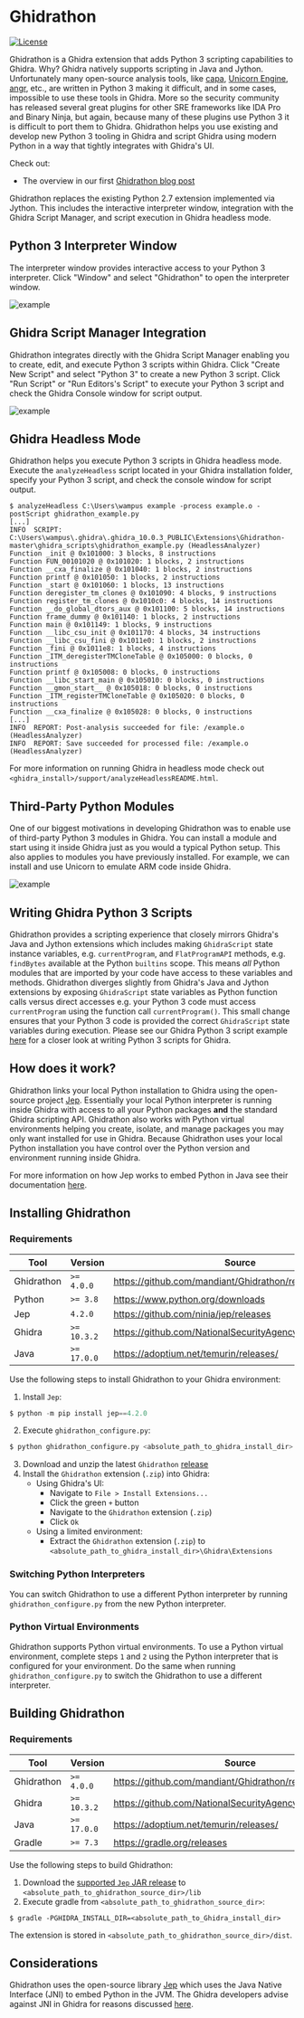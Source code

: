 # Ghidrathon

[![License](https://img.shields.io/badge/license-Apache--2.0-green.svg)](LICENSE.txt)

Ghidrathon is a Ghidra extension that adds Python 3 scripting capabilities to Ghidra. Why? Ghidra natively supports scripting in Java and Jython. Unfortunately many open-source analysis tools, like [capa](https://github.com/mandiant/capa), [Unicorn Engine](https://github.com/unicorn-engine/unicorn), [angr](https://github.com/angr/angr), etc., are written in Python 3 making it difficult, and in some cases, impossible to use these tools in Ghidra. More so the security community has released several great plugins for other SRE frameworks like IDA Pro and Binary Ninja, but again, because many of these plugins use Python 3 it is difficult to port them to Ghidra. Ghidrathon helps you use existing and develop new Python 3 tooling in Ghidra and script Ghidra using modern Python in a way that tightly integrates with Ghidra's UI.

Check out:

- The overview in our first [Ghidrathon blog post](https://www.mandiant.com/resources/blog/ghidrathon-snaking-ghidra-python-3-scripting)

Ghidrathon replaces the existing Python 2.7 extension implemented via Jython. This includes the interactive interpreter window, integration with the Ghidra Script Manager, and script execution in Ghidra headless mode.

## Python 3 Interpreter Window

The interpreter window provides interactive access to your Python 3 interpreter. Click "Window" and select "Ghidrathon" to open the interpreter window.

![example](./data/ghidrathon_interp.png)

## Ghidra Script Manager Integration

Ghidrathon integrates directly with the Ghidra Script Manager enabling you to create, edit, and execute Python 3 scripts within Ghidra. Click "Create New Script" and select "Python 3" to create a new Python 3 script. Click "Run Script" or "Run Editors's Script" to execute your Python 3 script and check the Ghidra Console window for script output.

![example](./data/ghidrathon_script.png)

## Ghidra Headless Mode

Ghidrathon helps you execute Python 3 scripts in Ghidra headless mode. Execute the `analyzeHeadless` script located in your Ghidra installation folder, specify your Python 3 script, and check the console window for script output.

```
$ analyzeHeadless C:\Users\wampus example -process example.o -postScript ghidrathon_example.py
[...]
INFO  SCRIPT: C:\Users\wampus\.ghidra\.ghidra_10.0.3_PUBLIC\Extensions\Ghidrathon-master\ghidra_scripts\ghidrathon_example.py (HeadlessAnalyzer)
Function _init @ 0x101000: 3 blocks, 8 instructions
Function FUN_00101020 @ 0x101020: 1 blocks, 2 instructions
Function __cxa_finalize @ 0x101040: 1 blocks, 2 instructions
Function printf @ 0x101050: 1 blocks, 2 instructions
Function _start @ 0x101060: 1 blocks, 13 instructions
Function deregister_tm_clones @ 0x101090: 4 blocks, 9 instructions
Function register_tm_clones @ 0x1010c0: 4 blocks, 14 instructions
Function __do_global_dtors_aux @ 0x101100: 5 blocks, 14 instructions
Function frame_dummy @ 0x101140: 1 blocks, 2 instructions
Function main @ 0x101149: 1 blocks, 9 instructions
Function __libc_csu_init @ 0x101170: 4 blocks, 34 instructions
Function __libc_csu_fini @ 0x1011e0: 1 blocks, 2 instructions
Function _fini @ 0x1011e8: 1 blocks, 4 instructions
Function _ITM_deregisterTMCloneTable @ 0x105000: 0 blocks, 0 instructions
Function printf @ 0x105008: 0 blocks, 0 instructions
Function __libc_start_main @ 0x105010: 0 blocks, 0 instructions
Function __gmon_start__ @ 0x105018: 0 blocks, 0 instructions
Function _ITM_registerTMCloneTable @ 0x105020: 0 blocks, 0 instructions
Function __cxa_finalize @ 0x105028: 0 blocks, 0 instructions
[...]
INFO  REPORT: Post-analysis succeeded for file: /example.o (HeadlessAnalyzer)
INFO  REPORT: Save succeeded for processed file: /example.o (HeadlessAnalyzer)
```

For more information on running Ghidra in headless mode check out `<ghidra_install>/support/analyzeHeadlessREADME.html`.

## Third-Party Python Modules

One of our biggest motivations in developing Ghidrathon was to enable use of third-party Python 3 modules in Ghidra. You can install a module and start using it inside Ghidra just as you would a typical Python setup. This also applies to modules you have previously installed. For example, we can install and use Unicorn to emulate ARM code inside Ghidra.

![example](./data/ghidrathon_unicorn.png)

## Writing Ghidra Python 3 Scripts

Ghidrathon provides a scripting experience that closely mirrors Ghidra's Java and Jython extensions which includes making `GhidraScript` state instance variables, e.g. `currentProgram`, and `FlatProgramAPI` methods, e.g. `findBytes` 
available at the Python `builtins` scope. This means _all_ Python modules that are imported by your code have access to these variables and methods. Ghidrathon diverges slightly from Ghidra's Java and Jython extensions by exposing `GhidraScript` 
state variables as Python function calls versus direct accesses e.g. your Python 3 code must access `currentProgram` using the function call `currentProgram()`. This small change ensures that your Python 3 code is provided the correct `GhidraScript` state variables during execution. Please see our Ghidra Python 3 script example [here](./ghidra_scripts/ghidrathon_example.py) for a closer look at writing Python 3 scripts for Ghidra.

## How does it work?

Ghidrathon links your local Python installation to Ghidra using the open-source project [Jep](https://github.com/ninia/jep). Essentially your local Python interpreter is running inside Ghidra with access to all your Python packages **and** the standard Ghidra scripting API. Ghidrathon also works with Python virtual environments helping you create, isolate, and manage packages you may only want installed for use in Ghidra. Because Ghidrathon uses your local Python installation you have control over the Python version and environment running inside Ghidra.

For more information on how Jep works to embed Python in Java see their documentation [here](https://github.com/ninia/jep/wiki/How-Jep-Works).

## Installing Ghidrathon

### Requirements
Tool | Version |Source |
|---|---|---|
| Ghidrathon | `>= 4.0.0` | https://github.com/mandiant/Ghidrathon/releases |
| Python | `>= 3.8` | https://www.python.org/downloads |
| Jep | `4.2.0` | https://github.com/ninia/jep/releases |
| Ghidra | `>= 10.3.2` | https://github.com/NationalSecurityAgency/ghidra/releases |
| Java | `>= 17.0.0` | https://adoptium.net/temurin/releases/ |

Use the following steps to install Ghidrathon to your Ghidra environment:

1. Install `Jep`:
```python
$ python -m pip install jep==4.2.0
```
2. Execute `ghidrathon_configure.py`:
```python
$ python ghidrathon_configure.py <absolute_path_to_ghidra_install_dir>
```
3. Download and unzip the latest `Ghidrathon` [release](https://github.com/mandiant/Ghidrathon/releases)
4. Install the `Ghidrathon` extension (`.zip`) into Ghidra:
   * Using Ghidra's UI:
        * Navigate to `File > Install Extensions...`
        * Click the green `+` button
        * Navigate to the `Ghidrathon` extension (`.zip`)
        * Click `Ok`
    * Using a limited environment:
        * Extract the `Ghidrathon` extension (`.zip`)  to `<absolute_path_to_ghidra_install_dir>\Ghidra\Extensions`

### Switching Python Interpreters

You can switch Ghidrathon to use a different Python interpreter by running `ghidrathon_configure.py` from the new Python interpreter.

### Python Virtual Environments

Ghidrathon supports Python virtual environments. To use a Python virtual environment, complete steps `1` and `2` using the Python interpreter that is configured for your environment. Do the same when running `ghidrathon_configure.py` to switch the Ghidrathon to use a different interpreter.

## Building Ghidrathon

### Requirements

Tool | Version |Source |
|---|---|---|
| Ghidrathon | `>= 4.0.0` | https://github.com/mandiant/Ghidrathon/releases |
| Ghidra | `>= 10.3.2` | https://github.com/NationalSecurityAgency/ghidra/releases |
| Java | `>= 17.0.0` | https://adoptium.net/temurin/releases/ |
| Gradle | `>= 7.3` | https://gradle.org/releases |

Use the following steps to build Ghidrathon:
1. Download the [supported `Jep` JAR release](https://github.com/ninia/jep/releases/download/v4.2.0/jep-4.2.0.jar) to `<absolute_path_to_ghidrathon_source_dir>/lib`
2. Execute gradle from `<absolute_path_to_ghidrathon_source_dir>`:
```
$ gradle -PGHIDRA_INSTALL_DIR=<absolute_path_to_Ghidra_install_dir>
```

The extension is stored in `<absolute_path_to_ghidrathon_source_dir>/dist`.

## Considerations

Ghidrathon uses the open-source library [Jep](https://github.com/ninia/jep) which uses the Java Native Interface (JNI) to embed Python in the JVM. The Ghidra developers advise against JNI in Ghidra for reasons discussed [here](https://github.com/NationalSecurityAgency/ghidra/issues/175).
